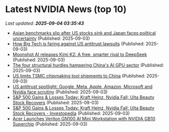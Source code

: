 # Latest NVIDIA News (top 10)
_Last updated: **2025-09-04 03:35:43**_

- [Asian benchmarks slip after US stocks sink and Japan faces political uncertainty](https://finance.yahoo.com/news/asian-benchmarks-slip-us-stocks-033000760.html) (Published: 2025-09-03)
- [How Big Tech is faring against US antitrust lawsuits](https://economictimes.indiatimes.com/tech/technology/how-big-tech-is-faring-against-us-antitrust-lawsuits/articleshow/123668388.cms) (Published: 2025-09-03)
- [Moonshot AI releases Kimi K2: A free, smarter rival to DeepSeek](https://www.notebookcheck.net/Moonshot-AI-releases-Kimi-K2-A-free-smarter-rival-to-DeepSeek.1103660.0.html) (Published: 2025-09-03)
- [The four structural hurdles hampering China's AI GPU sector](https://www.digitimes.com/news/a20250903PD213/nvidia-gpu-ai-gpu-ceo-jensen-huang.html) (Published: 2025-09-03)
- [US limits TSMC chipmaking tool shipments to China](https://finance.yahoo.com/news/us-limits-tsmc-chipmaking-tool-213107454.html) (Published: 2025-09-03)
- [US antitrust spotlight: Google, Meta, Apple, Amazon, Microsoft and Nvidia face scrutiny](https://www.thehindubusinessline.com/info-tech/us-antitrust-spotlight-google-meta-apple-amazon-microsoft-and-nvidia-face-scrutiny/article70006570.ece) (Published: 2025-09-03)
- [S&P 500 Gains & Losses Today: Kraft Heinz, Nvidia Fall; Ulta Beauty Stock Recovers](https://biztoc.com/x/cb99dcd3b0bbbca9) (Published: 2025-09-03)
- [S&P 500 Gains & Losses Today: Kraft Heinz, Nvidia Fall; Ulta Beauty Stock Recovers - Investopedia](https://slashdot.org/firehose.pl?op=view&amp;id=178985284) (Published: 2025-09-03)
- [Acer Launches Veriton GN100 AI Mini Workstation with NVIDIA GB10 Superchip](https://www.c-sharpcorner.com/news/acer-launches-veriton-gn100-ai-mini-workstation-with-nvidia-gb10-superchip) (Published: 2025-09-03)
